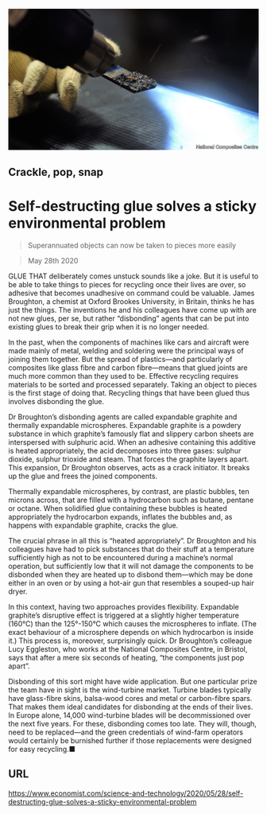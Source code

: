 ![](./images/20200530_STP501.jpg)

## Crackle, pop, snap

# Self-destructing glue solves a sticky environmental problem

> Superannuated objects can now be taken to pieces more easily

> May 28th 2020

GLUE THAT deliberately comes unstuck sounds like a joke. But it is useful to be able to take things to pieces for recycling once their lives are over, so adhesive that becomes unadhesive on command could be valuable. James Broughton, a chemist at Oxford Brookes University, in Britain, thinks he has just the things. The inventions he and his colleagues have come up with are not new glues, per se, but rather “disbonding” agents that can be put into existing glues to break their grip when it is no longer needed.

In the past, when the components of machines like cars and aircraft were made mainly of metal, welding and soldering were the principal ways of joining them together. But the spread of plastics—and particularly of composites like glass fibre and carbon fibre—means that glued joints are much more common than they used to be. Effective recycling requires materials to be sorted and processed separately. Taking an object to pieces is the first stage of doing that. Recycling things that have been glued thus involves disbonding the glue.

Dr Broughton’s disbonding agents are called expandable graphite and thermally expandable microspheres. Expandable graphite is a powdery substance in which graphite’s famously flat and slippery carbon sheets are interspersed with sulphuric acid. When an adhesive containing this additive is heated appropriately, the acid decomposes into three gases: sulphur dioxide, sulphur trioxide and steam. That forces the graphite layers apart. This expansion, Dr Broughton observes, acts as a crack initiator. It breaks up the glue and frees the joined components.

Thermally expandable microspheres, by contrast, are plastic bubbles, ten microns across, that are filled with a hydrocarbon such as butane, pentane or octane. When solidified glue containing these bubbles is heated appropriately the hydrocarbon expands, inflates the bubbles and, as happens with expandable graphite, cracks the glue.

The crucial phrase in all this is “heated appropriately”. Dr Broughton and his colleagues have had to pick substances that do their stuff at a temperature sufficiently high as not to be encountered during a machine’s normal operation, but sufficiently low that it will not damage the components to be disbonded when they are heated up to disbond them—which may be done either in an oven or by using a hot-air gun that resembles a souped-up hair dryer.

In this context, having two approaches provides flexibility. Expandable graphite’s disruptive effect is triggered at a slightly higher temperature (160°C) than the 125°-150°C which causes the microspheres to inflate. (The exact behaviour of a microsphere depends on which hydrocarbon is inside it.) This process is, moreover, surprisingly quick. Dr Broughton’s colleague Lucy Eggleston, who works at the National Composites Centre, in Bristol, says that after a mere six seconds of heating, “the components just pop apart”.

Disbonding of this sort might have wide application. But one particular prize the team have in sight is the wind-turbine market. Turbine blades typically have glass-fibre skins, balsa-wood cores and metal or carbon-fibre spars. That makes them ideal candidates for disbonding at the ends of their lives. In Europe alone, 14,000 wind-turbine blades will be decommissioned over the next five years. For these, disbonding comes too late. They will, though, need to be replaced—and the green credentials of wind-farm operators would certainly be burnished further if those replacements were designed for easy recycling.■

## URL

https://www.economist.com/science-and-technology/2020/05/28/self-destructing-glue-solves-a-sticky-environmental-problem
